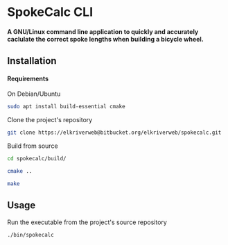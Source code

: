 # SpokeCalc CLI

#### A GNU/Linux command line application to quickly and accurately caclulate the correct spoke lengths when building a bicycle wheel.

## Installation

#### Requirements

On Debian/Ubuntu

```bash
sudo apt install build-essential cmake

```

Clone the project's repository

``` bash
git clone https://elkriverweb@bitbucket.org/elkriverweb/spokecalc.git
```

Build from source

```bash
cd spokecalc/build/

```

```bash
cmake ..
```

```bash
make

```

## Usage

Run the executable from the project's source repository

```bash
./bin/spokecalc

```



